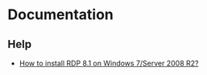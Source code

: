 # Documentation

## Help
- [How to install RDP 8.1 on Windows 7/Server 2008 R2?](HowTo/Install_RDP_8dot1_on_Windows6dot1.md)